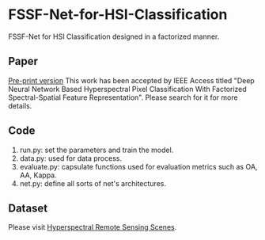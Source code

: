 # FSSF-Net-for-HSI-Classification
FSSF-Net for HSI Classification designed in a factorized manner. 
## Paper
[Pre-print version](https://arxiv.org/pdf/1904.07461v1.pdf)
This work has been accepted by IEEE Access titled "Deep Neural Network Based Hyperspectral Pixel Classification With Factorized Spectral-Spatial Feature Representation". Please search for it for more details.
## Code
1. run.py: set the parameters and train the model.
2. data.py: used for data process.
3. evaluate.py: capsulate functions used for evaluation metrics such as OA, AA, Kappa.
4. net.py: define all sorts of  net's architectures. 
## Dataset
Please visit [Hyperspectral Remote Sensing Scenes](http://www.ehu.eus/ccwintco/index.php/Hyperspectral_Remote_Sensing_Scenes).